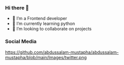 ### Hi there 👋






- 🔭 I’m a Frontend developer
- 🌱 I’m currently learning python
- 👯 I’m looking to collaborate on projects

### Social Media

https://github.com/abdussalam-mustapha/abdussalam-mustapha/blob/main/Images/twitter.png





